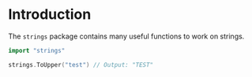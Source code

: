 # Introduction

The `strings` package contains many useful functions to work on strings.

```go
import "strings"

strings.ToUpper("test") // Output: "TEST"
```
